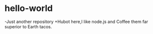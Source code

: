 hello-world
===========

-Just another repository
+Hubot here,I like node.js and Coffee 
them far superior to Earth tacos.
